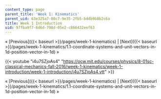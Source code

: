 ```yaml
---
content_type: page
parent_title: 'Week 1: Kinematics'
parent_uid: 63e325a7-80c7-9e35-2fb5-bddb9b8b2c6a
title: Week 1 Introduction
uid: 97fba9f7-6d6d-798d-05e2-c866432eef63
---
```


« [Previous]({{< baseurl >}}/pages/week-1-kinematics) | [Next]({{< baseurl >}}/pages/week-1-kinematics/1.1-coordinate-systems-and-unit-vectors-in-1d-position-vector-in-1d) »

{{< youtube "i4u7SZjoAs4" "https://ocw.mit.edu/courses/physics/8-01sc-classical-mechanics-fall-2016/week-1-kinematics/week-1-introduction/week-1-introduction/i4u7SZjoAs4.vtt" >}}

« [Previous]({{< baseurl >}}/pages/week-1-kinematics) | [Next]({{< baseurl >}}/pages/week-1-kinematics/1.1-coordinate-systems-and-unit-vectors-in-1d-position-vector-in-1d) »